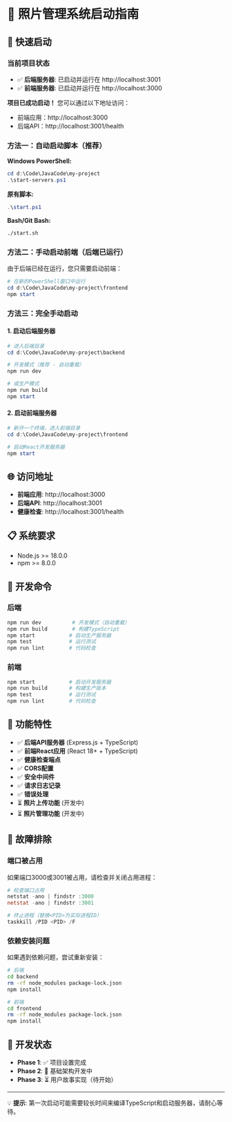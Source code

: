 # 📸 照片管理系统启动指南

## 🚀 快速启动

### 当前项目状态
- ✅ **后端服务器**: 已启动并运行在 http://localhost:3001
- ✅ **前端服务器**: 已启动并运行在 http://localhost:3000

**项目已成功启动！** 您可以通过以下地址访问：
- 前端应用：http://localhost:3000
- 后端API：http://localhost:3001/health

### 方法一：自动启动脚本（推荐）

**Windows PowerShell:**
```powershell
cd d:\Code\JavaCode\my-project
.\start-servers.ps1
```

**原有脚本:**
```powershell
.\start.ps1
```

**Bash/Git Bash:**
```bash
./start.sh
```

### 方法二：手动启动前端（后端已运行）

由于后端已经在运行，您只需要启动前端：

```powershell
# 在新的PowerShell窗口中运行
cd d:\Code\JavaCode\my-project\frontend
npm start
```

### 方法三：完全手动启动

#### 1. 启动后端服务器
```powershell
# 进入后端目录
cd d:\Code\JavaCode\my-project\backend

# 开发模式（推荐 - 自动重载）
npm run dev

# 或生产模式
npm run build
npm start
```

#### 2. 启动前端服务器
```powershell
# 新开一个终端，进入前端目录
cd d:\Code\JavaCode\my-project\frontend

# 启动React开发服务器
npm start
```

## 🌐 访问地址

- **前端应用**: http://localhost:3000
- **后端API**: http://localhost:3001  
- **健康检查**: http://localhost:3001/health

## 📋 系统要求

- Node.js >= 18.0.0
- npm >= 8.0.0

## 🔧 开发命令

### 后端
```bash
npm run dev          # 开发模式（自动重载）
npm run build        # 构建TypeScript
npm start           # 启动生产服务器
npm test            # 运行测试
npm run lint        # 代码检查
```

### 前端  
```bash
npm start           # 启动开发服务器
npm run build       # 构建生产版本
npm test            # 运行测试
npm run lint        # 代码检查
```

## 🎯 功能特性

- ✅ **后端API服务器** (Express.js + TypeScript)
- ✅ **前端React应用** (React 18+ + TypeScript)
- ✅ **健康检查端点** 
- ✅ **CORS配置**
- ✅ **安全中间件**
- ✅ **请求日志记录**
- ✅ **错误处理**
- ⏳ **照片上传功能** (开发中)
- ⏳ **照片管理功能** (开发中)

## 🐛 故障排除

### 端口被占用
如果端口3000或3001被占用，请检查并关闭占用进程：

```powershell
# 检查端口占用
netstat -ano | findstr :3000
netstat -ano | findstr :3001

# 终止进程（替换<PID>为实际进程ID）
taskkill /PID <PID> /F
```

### 依赖安装问题
如果遇到依赖问题，尝试重新安装：

```bash
# 后端
cd backend
rm -rf node_modules package-lock.json
npm install

# 前端  
cd frontend
rm -rf node_modules package-lock.json
npm install
```

## 📝 开发状态

- **Phase 1**: ✅ 项目设置完成
- **Phase 2**: 🔄 基础架构开发中  
- **Phase 3**: ⏳ 用户故事实现（待开始）

---

💡 **提示**: 第一次启动可能需要较长时间来编译TypeScript和启动服务器，请耐心等待。
